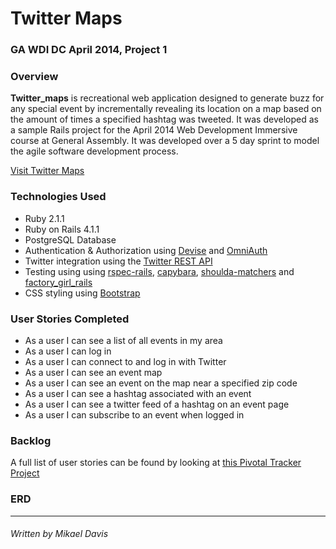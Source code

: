 # Twitter Maps

### GA WDI DC April 2014, Project 1

### Overview

**Twitter_maps** is recreational web application designed to generate buzz for any special event by incrementally revealing its location on a map based on the amount of times a specified hashtag was tweeted. It was developed as a sample Rails project for the April 2014 Web Development Immersive course at General Assembly. It was developed over a 5 day sprint to model the agile software development process.

[Visit Twitter Maps]()

### Technologies Used

* Ruby 2.1.1
* Ruby on Rails 4.1.1
* PostgreSQL Database
* Authentication & Authorization using [Devise](https://github.com/plataformatec/devise) and [OmniAuth](https://github.com/intridea/omniauth)
* Twitter integration using the [Twitter REST API](https://dev.twitter.com/docs/api/1.1)
* Testing using using [rspec-rails](https://github.com/rspec/rspec-rails), [capybara](https://github.com/jnicklas/capybara), [shoulda-matchers](https://github.com/thoughtbot/shoulda-matchers) and [factory_girl_rails](https://github.com/thoughtbot/factory_girl_rails)
* CSS styling using [Bootstrap](http://getbootstrap.com/)

### User Stories Completed

* As a user I can see a list of all events in my area
* As a user I can log in
* As a user I can connect to and log in with Twitter
* As a user I can see an event map
* As a user I can see an event on the map near a specified zip code
* As a user I can see a hashtag associated with an event
* As a user I can see a twitter feed of a hashtag on an event page
* As a user I can subscribe to an event when logged in


### Backlog

A full list of user stories can be found by looking at [this Pivotal Tracker Project](https://www.pivotaltracker.com/s/projects/1102542)

### ERD

---
###### Written by Mikael Davis
